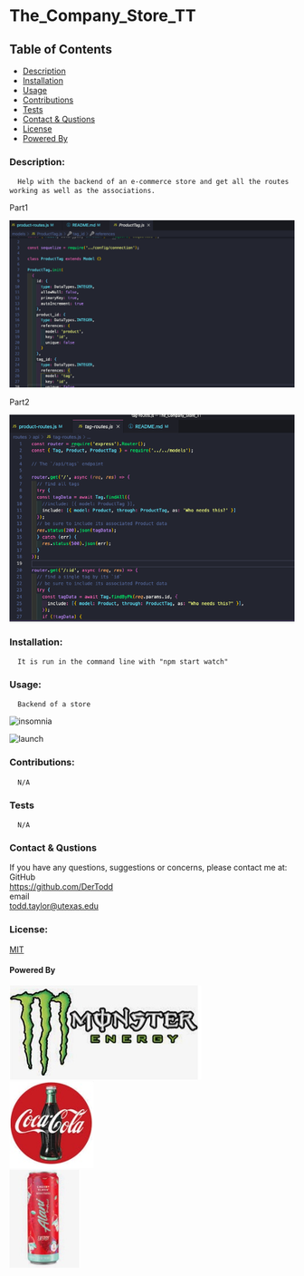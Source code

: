 # The_Company_Store_TT


  ## Table of Contents
  * [Description](#descrip)
  * [Installation](#install)
  * [Usage](#usage)
  * [Contributions](#contri)
  * [Tests](#tests)
  * [Contact & Qustions](#contact)
  * [License](#license)
  * [Powered By](#powered-by)
  <a name='descrip'></a>
  ### Description:
      Help with the backend of an e-commerce store and get all the routes working as well as the associations.

Part1

[![Video1](./assets/images/The_Company_Store.png)]({https://youtu.be/L9_mbWFrpdY} "The_Company_Store_TT_Demo")

Part2

[![Video2](./assets/images/The_Company_Store_2.png)]({https://youtu.be/90wRntYBiL4} "The_Company_Store_TT_Demo")


  <a name='install'></a>
  ### Installation:
      It is run in the command line with "npm start watch"

  <a name='usage'></a>
  ### Usage: 
      Backend of a store

![insomnia](./assets/images/insomnia.gif) 


  ![launch](./assets/images/getting_started.gif) 



  <a name='contri'></a>
  ### Contributions:
      N/A

  <a name='tests'></a>
  ### Tests
      N/A

  <a name='contact'></a>
  ### Contact & Qustions
  If you have any questions, suggestions or concerns, please contact me at:  
  GitHub  
  https://github.com/DerTodd  
  email  
      todd.taylor@utexas.edu  

  <a name='licnese'></a>
  ### License:
  [MIT](https://opensource.org/licenses/MIT)

  <a name='powered-by'></a>
  #### Powered By
  ![Monster](./assets/images/monster.jpg)  
  ![Coke](./assets/images/coke.jpg)  
  ![Alani Nu](./assets/images/alani_nu.jpg) 
